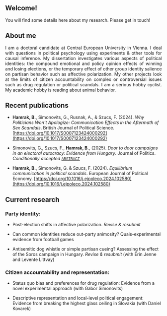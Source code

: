 ## Welcome!

You will find some details here about my research. Please get in touch!

## About me
<p style="text-align:justify;">
I am a doctoral candidate at Central European University in Vienna. I deal with questions in political psychology using experiments & other tools for causal inference. My dissertation investigates various aspects of political identities: the compound emotional and policy opinion effects of winning and losing elections, or the temporary effect of other group identity salience on partisan behavior such as affective polarization. My other projects look at the limits of citizen accountability on complex or controversial issues such as drug regulation or political scandals. I am a serious hobby cyclist. My academic hobby is reading about animal behavior.
 </p>
 
## Recent publications

- **Hamrak, B.**, Simonovits, G., Rusnak, A., & Szucs, F. (2024). *Why Politicians Won't Apologize: Communication Effects in the Aftermath of Sex Scandals*. British Journal of Political Science. [https://doi.org/10.1017/S0007123424000292](https://doi.org/10.1017/S0007123424000292)

- Simonovits, G., Szucs, F., **Hamrak, B.**, (2025). *Door to door campaigns in an electoral autocracy: Evidence from Hungary*. Journal of Politics. <em>Conditionally accepted</em> <span style="color: grey; font-size: 0.8em;">[ABSTRACT](https://drive.google.com/file/d/1B_6bpnUp-s1sqcCgBEtd4h9qJYFajHqM/view?usp=share_link)</span>

- **Hamrak, B.**, Simonovits, G. & Szucs, F. (2024). *Equilibrium communication in political scandals*. European Journal of Political Economy. [https://doi.org/10.1016/j.ejpoleco.2024.102580](https://doi.org/10.1016/j.ejpoleco.2024.102580)

## Current research

### Party identity:

- Post-election shifts in affective polarization. <em>Revise & resubmit</em>

- Can common identities reduce out-party animosity? Quais-experimental evidence from football games

- Antisemitic dog whistle or simple partisan cueing? Assessing the effect of the Soros campaign in Hungary. <em>Revise & resubmit</em> (with Erin Jenne and Levente Littvay)

### Citizen accountability and representation:
  
- Status quo bias and preferences for drug regulation: Evidence from a novel experimental approach (with Gabor Simonovits)

- Descriptive representation and local-level political engagement: Evidence from breaking the highest glass ceiling in Slovakia (with Daniel Kovarek)


<!--
**bencehamrak/bencehamrak** is a ✨ _special_ ✨ repository because its `README.md` (this file) appears on your GitHub profile.

Here are some ideas to get you started:

- 🔭 I’m currently working on ...
- 🌱 I’m currently learning ...
- 👯 I’m looking to collaborate on ...
- 🤔 I’m looking for help with ...
- 💬 Ask me about ...
- 📫 How to reach me: ...
- 😄 Pronouns: ...
- ⚡ Fun fact: ...
-->
